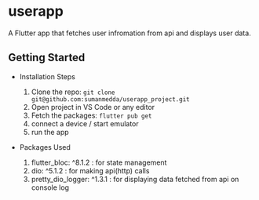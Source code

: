 # userapp

A Flutter app that fetches user infromation from api and displays user data.

## Getting Started

- Installation Steps
    1. Clone the repo: `git clone git@github.com:sumanmedda/userapp_project.git`
    2. Open project in VS Code or any editor
    3. Fetch the packages: `flutter pub get` 
    4. connect a device / start emulator 
    5. run the app

- Packages Used
    1. flutter_bloc: ^8.1.2 : for state management
    2. dio: ^5.1.2 : for making api(http) calls
    3. pretty_dio_logger: ^1.3.1 : for displaying data fetched from api on console log
    